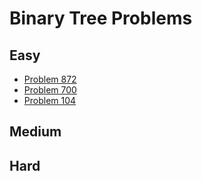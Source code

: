 # Binary Tree Problems

## Easy
- [Problem 872](../problems/872_leaf-similar_trees/README.md)
- [Problem 700](../problems/700_search_in_a_binary_search_tree/README.md)
- [Problem 104](../problems/104_maximum_depth_of_binary_tree/README.md)

## Medium

## Hard

